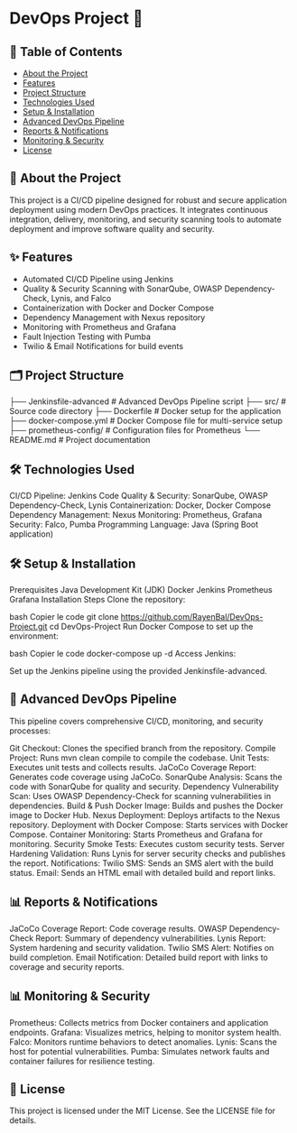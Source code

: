 # DevOps Project 🚀

## 📑 Table of Contents
- [About the Project](#about-the-project)
- [Features](#features)
- [Project Structure](#project-structure)
- [Technologies Used](#technologies-used)
- [Setup & Installation](#setup--installation)
- [Advanced DevOps Pipeline](#advanced-devops-pipeline)
- [Reports & Notifications](#reports--notifications)
- [Monitoring & Security](#monitoring--security)
- [License](#license)

## 📝 About the Project
This project is a CI/CD pipeline designed for robust and secure application deployment using modern DevOps practices. It integrates continuous integration, delivery, monitoring, and security scanning tools to automate deployment and improve software quality and security.

## ✨ Features
- Automated CI/CD Pipeline using Jenkins
- Quality & Security Scanning with SonarQube, OWASP Dependency-Check, Lynis, and Falco
- Containerization with Docker and Docker Compose
- Dependency Management with Nexus repository
- Monitoring with Prometheus and Grafana
- Fault Injection Testing with Pumba
- Twilio & Email Notifications for build events

## 🗂 Project Structure
├── Jenkinsfile-advanced      # Advanced DevOps Pipeline script
├── src/                      # Source code directory
├── Dockerfile                # Docker setup for the application
├── docker-compose.yml        # Docker Compose file for multi-service setup
├── prometheus-config/        # Configuration files for Prometheus
└── README.md                 # Project documentation

## 🛠 Technologies Used
CI/CD Pipeline: Jenkins
Code Quality & Security: SonarQube, OWASP Dependency-Check, Lynis
Containerization: Docker, Docker Compose
Dependency Management: Nexus
Monitoring: Prometheus, Grafana
Security: Falco, Pumba
Programming Language: Java (Spring Boot application)
## 🛠 Setup & Installation
Prerequisites
Java Development Kit (JDK)
Docker
Jenkins
Prometheus
Grafana
Installation Steps
Clone the repository:

bash
Copier le code
git clone https://github.com/RayenBal/DevOps-Project.git
cd DevOps-Project
Run Docker Compose to set up the environment:

bash
Copier le code
docker-compose up -d
Access Jenkins:

Set up the Jenkins pipeline using the provided Jenkinsfile-advanced.
## 🔄 Advanced DevOps Pipeline
This pipeline covers comprehensive CI/CD, monitoring, and security processes:

Git Checkout: Clones the specified branch from the repository.
Compile Project: Runs mvn clean compile to compile the codebase.
Unit Tests: Executes unit tests and collects results.
JaCoCo Coverage Report: Generates code coverage using JaCoCo.
SonarQube Analysis: Scans the code with SonarQube for quality and security.
Dependency Vulnerability Scan: Uses OWASP Dependency-Check for scanning vulnerabilities in dependencies.
Build & Push Docker Image: Builds and pushes the Docker image to Docker Hub.
Nexus Deployment: Deploys artifacts to the Nexus repository.
Deployment with Docker Compose: Starts services with Docker Compose.
Container Monitoring: Starts Prometheus and Grafana for monitoring.
Security Smoke Tests: Executes custom security tests.
Server Hardening Validation: Runs Lynis for server security checks and publishes the report.
Notifications:
Twilio SMS: Sends an SMS alert with the build status.
Email: Sends an HTML email with detailed build and report links.


## 📊 Reports & Notifications
JaCoCo Coverage Report: Code coverage results.
OWASP Dependency-Check Report: Summary of dependency vulnerabilities.
Lynis Report: System hardening and security validation.
Twilio SMS Alert: Notifies on build completion.
Email Notification: Detailed build report with links to coverage and security reports.


## 📊 Monitoring & Security
Prometheus: Collects metrics from Docker containers and application endpoints.
Grafana: Visualizes metrics, helping to monitor system health.
Falco: Monitors runtime behaviors to detect anomalies.
Lynis: Scans the host for potential vulnerabilities.
Pumba: Simulates network faults and container failures for resilience testing.


## 📜 License
This project is licensed under the MIT License. See the LICENSE file for details.
